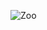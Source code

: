  ![Zoo](https://user-images.githubusercontent.com/64480259/124417009-e0f50c00-dd75-11eb-9cd1-dd2b1c9e62c2.jpeg)

